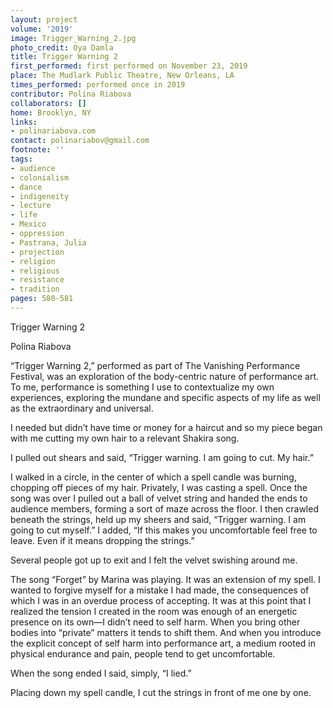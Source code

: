 ```yaml
---
layout: project
volume: '2019'
image: Trigger_Warning_2.jpg
photo_credit: Oya Damla
title: Trigger Warning 2
first_performed: first performed on November 23, 2019
place: The Mudlark Public Theatre, New Orleans, LA
times_performed: performed once in 2019
contributor: Polina Riabova
collaborators: []
home: Brooklyn, NY
links:
- polinariabova.com
contact: polinariabov@gmail.com
footnote: ''
tags:
- audience
- colonialism
- dance
- indigeneity
- lecture
- life
- Mexico
- oppression
- Pastrana, Julia
- projection
- religion
- religious
- resistance
- tradition
pages: 580-581
---
```



Trigger Warning 2

Polina Riabova

“Trigger Warning 2,” performed as part of The Vanishing Performance Festival, was an exploration of the body-centric nature of performance art. To me, performance is something I use to contextualize my own experiences, exploring the mundane and specific aspects of my life as well as the extraordinary and universal.

I needed but didn’t have time or money for a haircut and so my piece began with me cutting my own hair to a relevant Shakira song.

I pulled out shears and said, “Trigger warning. I am going to cut. My hair.”

I walked in a circle, in the center of which a spell candle was burning, chopping off pieces of my hair. Privately, I was casting a spell. Once the song was over I pulled out a ball of velvet string and handed the ends to audience members, forming a sort of maze across the floor. I then crawled beneath the strings, held up my sheers and said, “Trigger warning. I am going to cut myself.” I added, “If this makes you uncomfortable feel free to leave. Even if it means dropping the strings.”

Several people got up to exit and I felt the velvet swishing around me.

The song “Forget” by Marina was playing. It was an extension of my spell. I wanted to forgive myself for a mistake I had made, the consequences of which I was in an overdue process of accepting. It was at this point that I realized the tension I created in the room was enough of an energetic presence on its own—I didn’t need to self harm. When you bring other bodies into “private” matters it tends to shift them. And when you introduce the explicit concept of self harm into performance art, a medium rooted in physical endurance and pain, people tend to get uncomfortable.

When the song ended I said, simply, “I lied.”

Placing down my spell candle, I cut the strings in front of me one by one.
